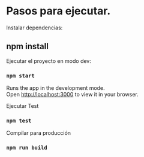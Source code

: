# Pasos para ejecutar.


Instalar dependencias:
##  npm install


Ejecutar el proyecto en modo dev:
### `npm start`

Runs the app in the development mode.\
Open [http://localhost:3000](http://localhost:3000) to view it in your browser.


Ejecutar Test
### `npm test`

Compilar para producción

### `npm run build`

